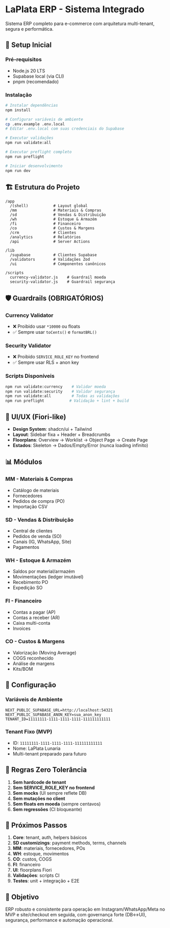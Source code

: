 # LaPlata ERP - Sistema Integrado

Sistema ERP completo para e-commerce com arquitetura multi-tenant, segura e performática.

## 🚀 Setup Inicial

### Pré-requisitos
- Node.js 20 LTS
- Supabase local (via CLI)
- pnpm (recomendado)

### Instalação
```bash
# Instalar dependências
npm install

# Configurar variáveis de ambiente
cp .env.example .env.local
# Editar .env.local com suas credenciais do Supabase

# Executar validações
npm run validate:all

# Executar preflight completo
npm run preflight

# Iniciar desenvolvimento
npm run dev
```

## 🏗️ Estrutura do Projeto

```
/app
  /(shell)           # Layout global
  /mm                # Materiais & Compras
  /sd                # Vendas & Distribuição
  /wh                # Estoque & Armazém
  /fi                # Financeiro
  /co                # Custos & Margens
  /crm               # Clientes
  /analytics         # Relatórios
  /api               # Server Actions

/lib
  /supabase          # Clientes Supabase
  /validators        # Validações Zod
  /ui                # Componentes canônicos

/scripts
  currency-validator.js    # Guardrail moeda
  security-validator.js    # Guardrail segurança
```

## 🛡️ Guardrails (OBRIGATÓRIOS)

### Currency Validator
- ❌ Proibido usar `*10000` ou floats
- ✅ Sempre usar `toCents()` e `formatBRL()`

### Security Validator
- ❌ Proibido `SERVICE_ROLE_KEY` no frontend
- ✅ Sempre usar RLS + anon key

### Scripts Disponíveis
```bash
npm run validate:currency    # Validar moeda
npm run validate:security    # Validar segurança
npm run validate:all         # Todas as validações
npm run preflight           # Validação + lint + build
```

## 🎨 UI/UX (Fiori-like)

- **Design System**: shadcn/ui + Tailwind
- **Layout**: Sidebar fixa + Header + Breadcrumbs
- **Floorplans**: Overview → Worklist → Object Page → Create Page
- **Estados**: Skeleton → Dados/Empty/Error (nunca loading infinito)

## 📊 Módulos

### MM - Materiais & Compras
- Catálogo de materiais
- Fornecedores
- Pedidos de compra (PO)
- Importação CSV

### SD - Vendas & Distribuição
- Central de clientes
- Pedidos de venda (SO)
- Canais (IG, WhatsApp, Site)
- Pagamentos

### WH - Estoque & Armazém
- Saldos por material/armazém
- Movimentações (ledger imutável)
- Recebimento PO
- Expedição SO

### FI - Financeiro
- Contas a pagar (AP)
- Contas a receber (AR)
- Caixa multi-conta
- Invoices

### CO - Custos & Margens
- Valorização (Moving Average)
- COGS reconhecido
- Análise de margens
- Kits/BOM

## 🔧 Configuração

### Variáveis de Ambiente
```env
NEXT_PUBLIC_SUPABASE_URL=http://localhost:54321
NEXT_PUBLIC_SUPABASE_ANON_KEY=sua_anon_key
TENANT_ID=11111111-1111-1111-1111-111111111111
```

### Tenant Fixo (MVP)
- ID: `11111111-1111-1111-1111-111111111111`
- Nome: LaPlata Lunaria
- Multi-tenant preparado para futuro

## 🚨 Regras Zero Tolerância

1. **Sem hardcode de tenant**
2. **Sem SERVICE_ROLE_KEY no frontend**
3. **Sem mocks** (UI sempre reflete DB)
4. **Sem mutações no client**
5. **Sem floats em moeda** (sempre centavos)
6. **Sem regressões** (CI bloqueante)

## 📝 Próximos Passos

1. **Core**: tenant, auth, helpers básicos
2. **SD customizings**: payment methods, terms, channels
3. **MM**: materiais, fornecedores, POs
4. **WH**: estoque, movimentos
5. **CO**: custos, COGS
6. **FI**: financeiro
7. **UI**: floorplans Fiori
8. **Validações**: scripts CI
9. **Testes**: unit + integração + E2E

## 🎯 Objetivo

ERP robusto e consistente para operação em Instagram/WhatsApp/Meta no MVP e site/checkout em seguida, com governança forte (DB↔UI), segurança, performance e automação operacional.